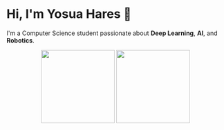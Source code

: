 # Hi, I'm Yosua Hares 👋

I'm a Computer Science student passionate about **Deep Learning**, **AI**, and **Robotics**. 

<p align="center">
  <img src="https://github-readme-stats.vercel.app/api?username=yosuahres&show_icons=true&theme=tokyonight" height="170"> 
  <img src="https://github-readme-stats.vercel.app/api/top-langs/?username=yosuahres&layout=compact&theme=tokyonight" height="170">
</p>

